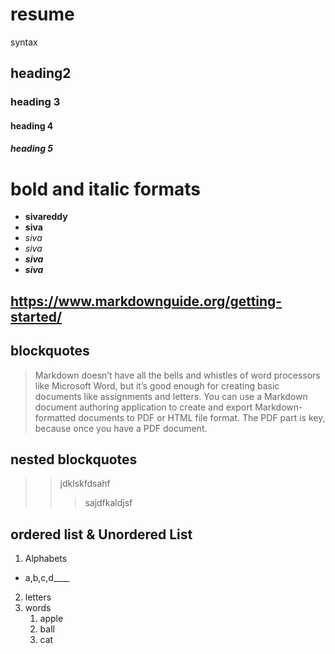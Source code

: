 # resume
syntax
## heading2
### heading 3
#### heading 4
##### heading 5
# bold and italic formats
- **sivareddy**
- __siva__
- *siva*
- _siva_
- _**siva**_
- __*siva*__
## https://www.markdownguide.org/getting-started/
## blockquotes
> Markdown doesn’t have all the bells and whistles of word processors like Microsoft Word, but it’s good enough for creating basic documents like assignments and letters. You can use a Markdown document authoring application to create and export Markdown-formatted documents to PDF or HTML file format. The PDF part is key, because once you have a PDF document.
## nested blockquotes
>> jdklskfdsahf
>>> sajdfkaldjsf
## ordered list & Unordered List
1. Alphabets
  - a,b,c,d____
2. letters
3. words
    1. apple
    2. ball
    3. cat

